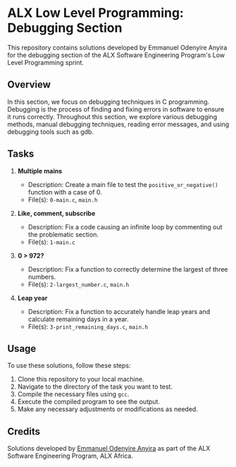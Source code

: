 # ALX Low Level Programming: Debugging Section

This repository contains solutions developed by Emmanuel Odenyire Anyira for the debugging section of the ALX Software Engineering Program's Low Level Programming sprint.

## Overview

In this section, we focus on debugging techniques in C programming. Debugging is the process of finding and fixing errors in software to ensure it runs correctly. Throughout this section, we explore various debugging methods, manual debugging techniques, reading error messages, and using debugging tools such as gdb.

## Tasks

1. **Multiple mains**
   - Description: Create a main file to test the `positive_or_negative()` function with a case of 0.
   - File(s): `0-main.c`, `main.h`

2. **Like, comment, subscribe**
   - Description: Fix a code causing an infinite loop by commenting out the problematic section.
   - File(s): `1-main.c`

3. **0 > 972?**
   - Description: Fix a function to correctly determine the largest of three numbers.
   - File(s): `2-largest_number.c`, `main.h`

4. **Leap year**
   - Description: Fix a function to accurately handle leap years and calculate remaining days in a year.
   - File(s): `3-print_remaining_days.c`, `main.h`

## Usage

To use these solutions, follow these steps:

1. Clone this repository to your local machine.
2. Navigate to the directory of the task you want to test.
3. Compile the necessary files using `gcc`.
4. Execute the compiled program to see the output.
5. Make any necessary adjustments or modifications as needed.

## Credits

Solutions developed by [Emmanuel Odenyire Anyira](https://github.com/eodenyire) as part of the ALX Software Engineering Program, ALX Africa.

